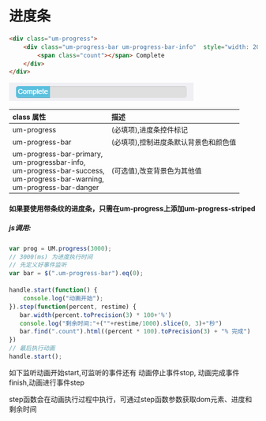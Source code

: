 # 进度条
```html
<div class="um-progress">
    <div class="um-progress-bar um-progress-bar-info"  style="width: 20%">
        <span class="count"></span> Complete
    </div>
</div>
```
![](/portal/upload/doc/20161028/20161028173406570.png)

|  class 属性 |  描述 |
| :------------ | :------------ |
| um-progress  | (必填项),进度条控件标记  |
| um-progress-bar  | (必填项),控制进度条默认背景色和颜色值  |
|  um-progress-bar-primary, <br>   um-progressbar-info,  <br>  um-progress-bar-success, <br>  um-progress-bar-warning, <br> um-progress-bar-danger  |(可选值),改变背景色为其他值   |
#### 如果要使用带条纹的进度条，只需在um-progress上添加um-progress-striped
##### js调用: 
```javascript
var prog = UM.progress(3000);
// 3000(ms) 为进度执行时间
// 先定义好事件监听
var bar = $(".um-progress-bar").eq(0);

handle.start(function() {
    console.log("动画开始");
}).step(function(percent, restime) {
   bar.width(percent.toPrecision(3) * 100+'%')
   console.log("剩余时间:"+(""+restime/1000).slice(0, 3)+"秒")
   bar.find(".count").html((percent * 100).toPrecision(3) + "% 完成")
})
// 最后执行动画
handle.start();
```
   如下监听动画开始start,可监听的事件还有
动画停止事件stop, 动画完成事件finish,动画进行事件step

step函数会在动画执行过程中执行，可通过step函数参数获取dom元素、进度和剩余时间







